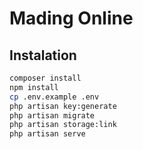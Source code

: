 # Mading Online

## Instalation

```sh
composer install
npm install
cp .env.example .env
php artisan key:generate
php artisan migrate
php artisan storage:link
php artisan serve
```